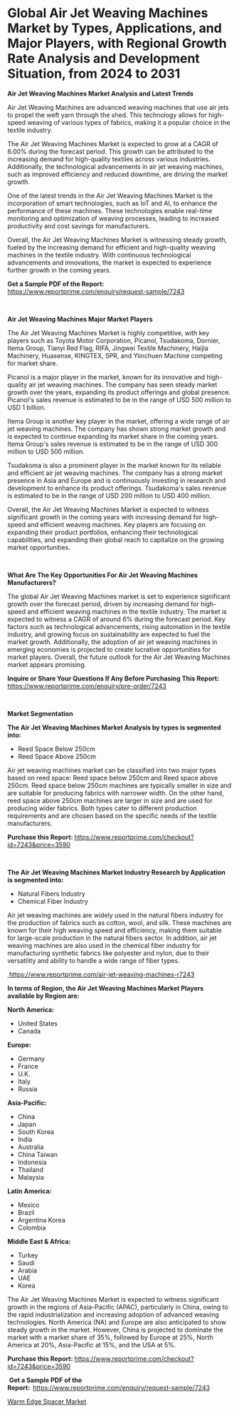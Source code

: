 <p><h1>Global Air Jet Weaving Machines Market by Types, Applications, and Major Players, with Regional Growth Rate Analysis and Development Situation, from 2024 to 2031</h1></p><p><strong>Air Jet Weaving Machines Market Analysis and Latest Trends</strong></p>
<p><p>Air Jet Weaving Machines are advanced weaving machines that use air jets to propel the weft yarn through the shed. This technology allows for high-speed weaving of various types of fabrics, making it a popular choice in the textile industry.</p><p>The Air Jet Weaving Machines Market is expected to grow at a CAGR of 6.00% during the forecast period. This growth can be attributed to the increasing demand for high-quality textiles across various industries. Additionally, the technological advancements in air jet weaving machines, such as improved efficiency and reduced downtime, are driving the market growth.</p><p>One of the latest trends in the Air Jet Weaving Machines Market is the incorporation of smart technologies, such as IoT and AI, to enhance the performance of these machines. These technologies enable real-time monitoring and optimization of weaving processes, leading to increased productivity and cost savings for manufacturers.</p><p>Overall, the Air Jet Weaving Machines Market is witnessing steady growth, fueled by the increasing demand for efficient and high-quality weaving machines in the textile industry. With continuous technological advancements and innovations, the market is expected to experience further growth in the coming years.</p></p>
<p><strong>Get a Sample PDF of the Report:&nbsp;</strong> <a href="https://www.reportprime.com/enquiry/request-sample/7243">https://www.reportprime.com/enquiry/request-sample/7243</a></p>
<p>&nbsp;</p>
<p><strong>Air Jet Weaving Machines Major Market Players</strong></p>
<p><p>The Air Jet Weaving Machines Market is highly competitive, with key players such as Toyota Motor Corporation, Picanol, Tsudakoma, Dornier, Itema Group, Tianyi Red Flag, RIFA, Jingwei Textile Machinery, Haijia Machinery, Huasense, KINGTEX, SPR, and Yiinchuen Machine competing for market share.</p><p>Picanol is a major player in the market, known for its innovative and high-quality air jet weaving machines. The company has seen steady market growth over the years, expanding its product offerings and global presence. Picanol's sales revenue is estimated to be in the range of USD 500 million to USD 1 billion.</p><p>Itema Group is another key player in the market, offering a wide range of air jet weaving machines. The company has shown strong market growth and is expected to continue expanding its market share in the coming years. Itema Group's sales revenue is estimated to be in the range of USD 300 million to USD 500 million.</p><p>Tsudakoma is also a prominent player in the market known for its reliable and efficient air jet weaving machines. The company has a strong market presence in Asia and Europe and is continuously investing in research and development to enhance its product offerings. Tsudakoma's sales revenue is estimated to be in the range of USD 200 million to USD 400 million.</p><p>Overall, the Air Jet Weaving Machines Market is expected to witness significant growth in the coming years with increasing demand for high-speed and efficient weaving machines. Key players are focusing on expanding their product portfolios, enhancing their technological capabilities, and expanding their global reach to capitalize on the growing market opportunities.</p></p>
<p>&nbsp;</p>
<p><strong>What Are The Key Opportunities For Air Jet Weaving Machines Manufacturers?</strong></p>
<p><p>The global Air Jet Weaving Machines market is set to experience significant growth over the forecast period, driven by increasing demand for high-speed and efficient weaving machines in the textile industry. The market is expected to witness a CAGR of around 6% during the forecast period. Key factors such as technological advancements, rising automation in the textile industry, and growing focus on sustainability are expected to fuel the market growth. Additionally, the adoption of air jet weaving machines in emerging economies is projected to create lucrative opportunities for market players. Overall, the future outlook for the Air Jet Weaving Machines market appears promising.</p></p>
<p><strong>Inquire or Share Your Questions If Any Before Purchasing This Report:</strong> <a href="https://www.reportprime.com/enquiry/pre-order/7243">https://www.reportprime.com/enquiry/pre-order/7243</a></p>
<p>&nbsp;</p>
<p><strong>Market Segmentation</strong></p>
<p><strong>The Air Jet Weaving Machines Market Analysis by types is segmented into:</strong></p>
<p><ul><li>Reed Space Below 250cm</li><li>Reed Space Above 250cm</li></ul></p>
<p><p>Air jet weaving machines market can be classified into two major types based on reed space: Reed space below 250cm and Reed space above 250cm. Reed space below 250cm machines are typically smaller in size and are suitable for producing fabrics with narrower width. On the other hand, reed space above 250cm machines are larger in size and are used for producing wider fabrics. Both types cater to different production requirements and are chosen based on the specific needs of the textile manufacturers.</p></p>
<p><strong>Purchase this Report:&nbsp;</strong><a href="https://www.reportprime.com/checkout?id=7243&price=3590">https://www.reportprime.com/checkout?id=7243&price=3590</a></p>
<p>&nbsp;</p>
<p><strong>The Air Jet Weaving Machines Market Industry Research by Application is segmented into:</strong></p>
<p><ul><li>Natural Fibers Industry</li><li>Chemical Fiber Industry</li></ul></p>
<p><p>Air jet weaving machines are widely used in the natural fibers industry for the production of fabrics such as cotton, wool, and silk. These machines are known for their high weaving speed and efficiency, making them suitable for large-scale production in the natural fibers sector. In addition, air jet weaving machines are also used in the chemical fiber industry for manufacturing synthetic fabrics like polyester and nylon, due to their versatility and ability to handle a wide range of fiber types.</p></p>
<p><a href="https://www.reportprime.com/air-jet-weaving-machines-r7243">&nbsp;https://www.reportprime.com/air-jet-weaving-machines-r7243</a></p>
<p><strong>In terms of Region, the Air Jet Weaving Machines Market Players available by Region are:</strong></p>
<p>
    <p> <strong> North America: </strong>
        <ul>
            <li>United States</li>
            <li>Canada</li>
        </ul>
        </p> 
    <p> <strong> Europe: </strong>
        <ul>
            <li>Germany</li>
            <li>France</li>
            <li>U.K.</li>
            <li>Italy</li>
            <li>Russia</li>
        </ul>
        </p> 
    <p> <strong> Asia-Pacific: </strong>
        <ul>
            <li>China</li>
            <li>Japan</li>
            <li>South Korea</li>
            <li>India</li>
            <li>Australia</li>
            <li>China Taiwan</li>
            <li>Indonesia</li>
            <li>Thailand</li>
            <li>Malaysia</li>
        </ul>
        </p> 
    <p> <strong> Latin America: </strong>
        <ul>
            <li>Mexico</li>
            <li>Brazil</li>
            <li>Argentina Korea</li>
            <li>Colombia</li>
        </ul>
        </p> 
    <p> <strong> Middle East & Africa: </strong>
        <ul>
            <li>Turkey</li>
            <li>Saudi</li>
            <li>Arabia</li>
            <li>UAE</li>
            <li>Korea</li>
        </ul>
    </p>
    </p>
<p><p>The Air Jet Weaving Machines Market is expected to witness significant growth in the regions of Asia-Pacific (APAC), particularly in China, owing to the rapid industrialization and increasing adoption of advanced weaving technologies. North America (NA) and Europe are also anticipated to show steady growth in the market. However, China is projected to dominate the market with a market share of 35%, followed by Europe at 25%, North America at 20%, Asia-Pacific at 15%, and the USA at 5%.</p></p>
<p><strong>Purchase this Report: </strong><a href="https://www.reportprime.com/checkout?id=7243&price=3590">https://www.reportprime.com/checkout?id=7243&price=3590</a></p>
<p>&nbsp;<strong>Get a Sample PDF of the Report:&nbsp;&nbsp;</strong><a href="https://www.reportprime.com/enquiry/request-sample/7243">https://www.reportprime.com/enquiry/request-sample/7243</a></p>
<p><strong></strong></p>
<p><p><a href="https://fearless-okapi-6c8.notion.site/Warm-Edge-Spacer-Market-Outlook-Industry-Overview-and-Forecast-2024-to-2031-081c3b19234e4c94a6f515ac81b79c2b">Warm Edge Spacer Market</a></p></p>